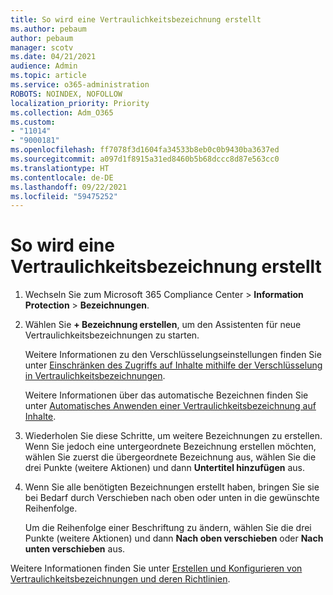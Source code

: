 ```yaml
---
title: So wird eine Vertraulichkeitsbezeichnung erstellt
ms.author: pebaum
author: pebaum
manager: scotv
ms.date: 04/21/2021
audience: Admin
ms.topic: article
ms.service: o365-administration
ROBOTS: NOINDEX, NOFOLLOW
localization_priority: Priority
ms.collection: Adm_O365
ms.custom:
- "11014"
- "9000181"
ms.openlocfilehash: ff7078f3d1604fa34533b8eb0c0b9430ba3637ed
ms.sourcegitcommit: a097d1f8915a31ed8460b5b68dccc8d87e563cc0
ms.translationtype: HT
ms.contentlocale: de-DE
ms.lasthandoff: 09/22/2021
ms.locfileid: "59475252"
---
```

# <a name="how-to-create-a-sensitivity-label"></a>So wird eine Vertraulichkeitsbezeichnung erstellt

1. Wechseln Sie zum Microsoft 365 Compliance Center > **Information Protection** > **Bezeichnungen**.

1. Wählen Sie **+ Bezeichnung erstellen**, um den Assistenten für neue Vertraulichkeitsbezeichnungen zu starten.

    Weitere Informationen zu den Verschlüsselungseinstellungen finden Sie unter [Einschränken des Zugriffs auf Inhalte mithilfe der Verschlüsselung in Vertraulichkeitsbezeichnungen](https://go.microsoft.com/fwlink/?linkid=2106331).

    Weitere Informationen über das automatische Bezeichnen finden Sie unter [Automatisches Anwenden einer Vertraulichkeitsbezeichnung auf Inhalte](https://go.microsoft.com/fwlink/?linkid=2105837).

1. Wiederholen Sie diese Schritte, um weitere Bezeichnungen zu erstellen. Wenn Sie jedoch eine untergeordnete Bezeichnung erstellen möchten, wählen Sie zuerst die übergeordnete Bezeichnung aus, wählen Sie die drei Punkte (weitere Aktionen) und dann **Untertitel hinzufügen** aus.

1. Wenn Sie alle benötigten Bezeichnungen erstellt haben, bringen Sie sie bei Bedarf durch Verschieben nach oben oder unten in die gewünschte Reihenfolge. 
    
    Um die Reihenfolge einer Beschriftung zu ändern, wählen Sie die drei Punkte (weitere Aktionen) und dann **Nach oben verschieben** oder **Nach unten verschieben** aus.

Weitere Informationen finden Sie unter [Erstellen und Konfigurieren von Vertraulichkeitsbezeichnungen und deren Richtlinien](https://docs.microsoft.com/microsoft-365/compliance/create-sensitivity-labels).
